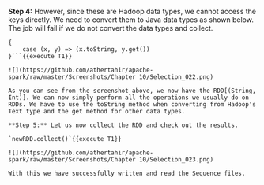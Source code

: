 
**Step 4:** However, since these are Hadoop data types, we cannot access the keys directly. We need to convert them to Java data types as shown below. The job will fail if we do not convert the data types and collect.

```val newRDD = seqData.map
{
	case (x, y) => (x.toString, y.get())
}```{{execute T1}}

![](https://github.com/athertahir/apache-spark/raw/master/Screenshots/Chapter 10/Selection_022.png)

As you can see from the screenshot above, we now have the RDD[(String, Int)]. We can now simply perform all the operations we usually do on RDDs. We have to use the toString method when converting from Hadoop's Text type and the get method for other data types.

**Step 5:** Let us now collect the RDD and check out the results.

`newRDD.collect()`{{execute T1}}
 
![](https://github.com/athertahir/apache-spark/raw/master/Screenshots/Chapter 10/Selection_023.png)

With this we have successfully written and read the Sequence files.